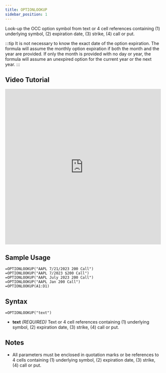 ```yaml
---
title: OPTIONLOOKUP
sidebar_position: 1
---
```


Look-up the OCC option symbol from text or 4 cell references containing (1) underlying symbol, (2) expiration date, (3) strike, (4) call or put. 

:::tip
It is not necessary to know the exact date of the option expiration. The formula will assume the monthly option expiration if both the month and the year are provided. If only the month is provided with no day or year, the formula will assume an unexpired option for the current year or the next year.
:::

## Video Tutorial

<iframe width="100%" height="503" src="https://www.youtube.com/embed/RTNAnJhAyf8" title="How To Lookup an OPTION SYMBOL In Google Sheets?" frameborder="0" allow="accelerometer; autoplay; clipboard-write; encrypted-media; gyroscope; picture-in-picture" allowfullscreen></iframe>

## Sample Usage
```excel-formula
=OPTIONLOOKUP("AAPL 7/21/2023 200 Call")
=OPTIONLOOKUP("AAPL 7/2023 $200 Call")
=OPTIONLOOKUP("AAPL July 2023 200 Call")
=OPTIONLOOKUP("AAPL Jan 200 Call")
=OPTIONLOOKUP(A1:D1)
```

## Syntax
```excel-formula
=OPTIONLOOKUP("text")
```

- **text** _(REQUIRED)_ Text or 4 cell references containing (1) underlying symbol, (2) expiration date, (3) strike, (4) call or put. 

## Notes

- All parameters must be enclosed in quotation marks or be references to 4 cells containing (1) underlying symbol, (2) expiration date, (3) strike, (4) call or put.